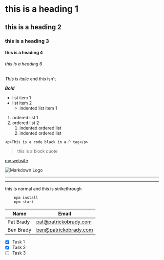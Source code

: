 # this is a heading 1
## this is a heading 2
### this is a heading 3
#### this is a heading 4
###### this is a heading 6

<!-- Italic -->
*This is italic* and this isn't
<!-- Bold italic -->
**_Bold_**

<!-- Lists -->
* list item 1
* list item 2
    * indented list item 1

1. ordered list 1
1. ordered list 2
    1. indented ordered list
    1. indented ordered list

`<p>This is a code black in a P tag</p>`

>this is a block quote

<!-- links -->
[my website](http://www.patrickobrady.com "this is an awesome site!")

<!-- Images -->
![Markdown Logo](https://markdown-here.com/img/icon256.png)

---
___

<!-- strikethrough -->
this is normal and this is ~~strikethrough~~

<!-- GITHUB code blocks -->
```
    npm install
    npm start
```

<!-- Tables -->
| Name         | Email                    |
| ------------ | ------------------------ |
| Pat Brady    | pat@patrickobrady.com    |
| Ben Brady    | ben@patrickobrady.com    |

<!-- Check boxes for task list -->
* [x] Task 1
* [x] Task 2
* [ ] Task 3